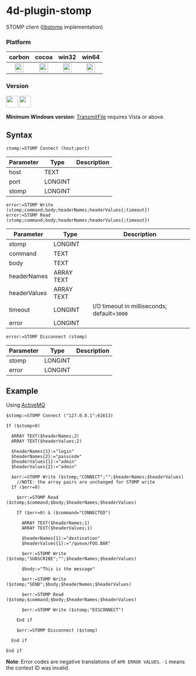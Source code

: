 # 4d-plugin-stomp
STOMP client ([libstomp](https://github.com/a3linux/libstomp) implementation)

### Platform

| carbon | cocoa | win32 | win64 |
|:------:|:-----:|:---------:|:---------:|
|<img src="https://cloud.githubusercontent.com/assets/1725068/22371562/1b091f0a-e4db-11e6-8458-8653954a7cce.png" width="24" height="24" />|<img src="https://cloud.githubusercontent.com/assets/1725068/22371562/1b091f0a-e4db-11e6-8458-8653954a7cce.png" width="24" height="24" />|<img src="https://cloud.githubusercontent.com/assets/1725068/22371562/1b091f0a-e4db-11e6-8458-8653954a7cce.png" width="24" height="24" />|<img src="https://cloud.githubusercontent.com/assets/1725068/22371562/1b091f0a-e4db-11e6-8458-8653954a7cce.png" width="24" height="24" />|

### Version

<img src="https://cloud.githubusercontent.com/assets/1725068/18940649/21945000-8645-11e6-86ed-4a0f800e5a73.png" width="32" height="32" /> <img src="https://cloud.githubusercontent.com/assets/1725068/18940648/2192ddba-8645-11e6-864d-6d5692d55717.png" width="32" height="32" />

**Minimum Windows version**: [TransmitFile](https://msdn.microsoft.com/en-us/library/windows/desktop/ms740565(v=vs.85).aspx) requires Vista or above.

## Syntax

```
stomp:=STOMP Connect (host;port)
```

Parameter|Type|Description
------------|------------|----
host|TEXT|
port|LONGINT|
stomp|LONGINT|

```
error:=STOMP Write (stomp;command;body;headerNames;headerValues{;timeout})
error:=STOMP Read (stomp;command;body;headerNames;headerValues{;timeout})
```

Parameter|Type|Description
------------|------------|----
stomp|LONGINT|
command|TEXT|
body|TEXT|
headerNames|ARRAY TEXT|
headerValues|ARRAY TEXT|
timeout|LONGINT|I/O timeout in milliseconds; default=``3000``
error|LONGINT|
```
error:=STOMP Disconnect (stomp)
```

Parameter|Type|Description
------------|------------|----
stomp|LONGINT|
error|LONGINT|

## Example

Using [ActiveMQ](http://activemq.apache.org/getting-started.html)

```
$stomp:=STOMP Connect ("127.0.0.1";61613)

If ($stomp>0)

  ARRAY TEXT($headerNames;2)
  ARRAY TEXT($headerValues;2)

  $headerNames{1}:="login"
  $headerNames{2}:="passcode"
  $headerValues{1}:="admin"
  $headerValues{2}:="admin"

  $err:=STOMP Write ($stomp;"CONNECT";"";$headerNames;$headerValues)
    //NOTE: the array pairs are unchanged for STOMP write
  If ($err=0)

    $err:=STOMP Read ($stomp;$command;$body;$headerNames;$headerValues)

    If ($err=0) & ($command="CONNECTED")

      ARRAY TEXT($headerNames;1)
      ARRAY TEXT($headerValues;1)

      $headerNames{1}:="destination"
      $headerValues{1}:="/queue/FOO.BAR"

      $err:=STOMP Write ($stomp;"SUBSCRIBE";"";$headerNames;$headerValues)

      $body:="This is the message"

      $err:=STOMP Write ($stomp;"SEND";$body;$headerNames;$headerValues)

      $err:=STOMP Read ($stomp;$command;$body;$headerNames;$headerValues)

      $err:=STOMP Write ($stomp;"DISCONNECT")

    End if 

    $err:=STOMP Disconnect ($stomp)

  End if 

End if 
```

**Note**: Error codes are negative translations of ``APR ERROR VALUES``. ``-1`` means the context ID was invalid.
